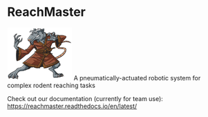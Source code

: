 # ReachMaster
<img src="docs/source/art/splinter.png" alt="ReachMaster logo" width="150px">
A pneumatically-actuated robotic system for complex rodent reaching tasks

Check out our documentation (currently for team use):
https://reachmaster.readthedocs.io/en/latest/
